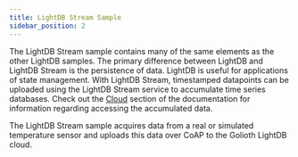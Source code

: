 ```yaml
---
title: LightDB Stream Sample
sidebar_position: 2
---
```


The LightDB Stream sample contains many of the same elements as the other LightDB samples. The primary difference between LightDB and LightDB Stream is the persistence of data. LightDB is useful for applications of state management. With LightDB Stream, timestamped datapoints can be uploaded using the LightDB Stream service to accumulate time series databases. Check out the [Cloud](https://3000-silver-wolverine-uay44tpw.ws-us21.gitpod.io/cloud/services/lightdb-stream) section of the documentation for information regarding accessing the accumulated data.

The LightDB Stream sample acquires data from a real or simulated temperature sensor and uploads this data over CoAP to the Golioth LightDB cloud.
